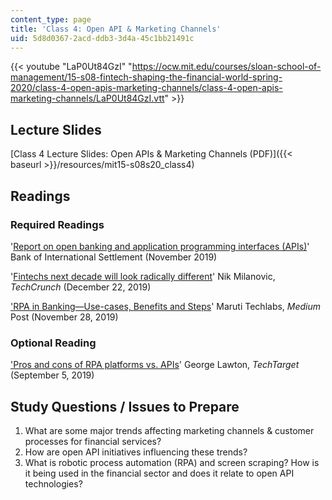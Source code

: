 ```yaml
---
content_type: page
title: 'Class 4: Open API & Marketing Channels'
uid: 5d8d0367-2acd-ddb3-3d4a-45c1bb21491c
---
```


{{< youtube "LaP0Ut84GzI" "https://ocw.mit.edu/courses/sloan-school-of-management/15-s08-fintech-shaping-the-financial-world-spring-2020/class-4-open-apis-marketing-channels/class-4-open-apis-marketing-channels/LaP0Ut84GzI.vtt" >}}

Lecture Slides
--------------

[Class 4 Lecture Slides: Open APIs & Marketing Channels (PDF)]({{< baseurl >}}/resources/mit15-s08s20_class4)

Readings
--------

### Required Readings

'[Report on open banking and application programming interfaces (APIs)](https://www.bis.org/bcbs/publ/d486.htm)' Bank of International Settlement (November 2019)

'[Fintechs next decade will look radically different](https://techcrunch.com/2019/12/22/fintechs-next-decade-will-look-radically-different/)' Nik Milanovic, _TechCrunch_ (December 22, 2019)

['RPA in Banking—Use-cases, Benefits and Steps](https://medium.com/@MarutiTech/rpa-in-banking-use-cases-benefits-and-steps-8b97312a7d4f)' Maruti Techlabs, _Medium_ Post (November 28, 2019)

### Optional Reading

['Pros and cons of RPA platforms vs. APIs](https://searchcio.techtarget.com/feature/Pros-and-cons-of-RPA-platforms-vs-APIs)' George Lawton, _TechTarget_ (September 5, 2019)

Study Questions / Issues to Prepare
-----------------------------------

1.  What are some major trends affecting marketing channels & customer processes for financial services?
2.  How are open API initiatives influencing these trends?
3.  What is robotic process automation (RPA) and screen scraping? How is it being used in the financial sector and does it relate to open API technologies?
